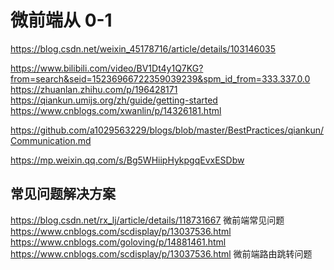 # 微前端从 0-1

https://blog.csdn.net/weixin_45178716/article/details/103146035

https://www.bilibili.com/video/BV1Dt4y1Q7KG?from=search&seid=15236966722359039239&spm_id_from=333.337.0.0
https://zhuanlan.zhihu.com/p/196428171
https://qiankun.umijs.org/zh/guide/getting-started
https://www.cnblogs.com/xwanlin/p/14326181.html

https://github.com/a1029563229/blogs/blob/master/BestPractices/qiankun/Communication.md

https://mp.weixin.qq.com/s/Bg5WHiipHykpgqEvxESDbw

## 常见问题解决方案

https://blog.csdn.net/rx_lj/article/details/118731667
微前端常见问题
https://www.cnblogs.com/scdisplay/p/13037536.html  
https://www.cnblogs.com/goloving/p/14881461.html
https://www.cnblogs.com/scdisplay/p/13037536.html
微前端路由跳转问题
